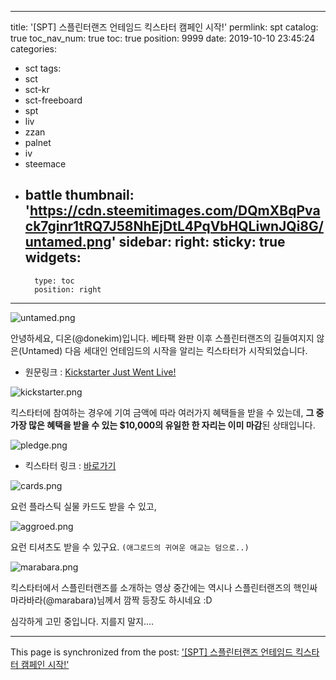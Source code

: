 
---
title: '[SPT] 스플린터랜즈 언테임드 킥스타터 캠페인 시작!'
permlink: spt
catalog: true
toc_nav_num: true
toc: true
position: 9999
date: 2019-10-10 23:45:24
categories:
- sct
tags:
- sct
- sct-kr
- sct-freeboard
- spt
- liv
- zzan
- palnet
- iv
- steemace
- battle
thumbnail: 'https://cdn.steemitimages.com/DQmXBqPvack7ginr1tRQ7J58NhEjDtL4PqVbHQLiwnJQi8G/untamed.png'
sidebar:
    right:
        sticky: true
widgets:
    -
        type: toc
        position: right
---


![untamed.png](https://cdn.steemitimages.com/DQmXBqPvack7ginr1tRQ7J58NhEjDtL4PqVbHQLiwnJQi8G/untamed.png)

안녕하세요, 디온(@donekim)입니다. 베타팩 완판 이후 스플린터랜즈의 길들여지지 않은(Untamed) 다음 세대인 언테임드의 시작을 알리는 킥스타터가 시작되었습니다. 

- 원문링크 : [Kickstarter Just Went Live!](https://steemit.com/steemmonsters/@steemmonsters/kickstarter-just-went-live)

![kickstarter.png](https://cdn.steemitimages.com/DQmYxirpKqjX1LTe7wyaRroHAR8iki8fA1qqCxmWUcnJgAM/kickstarter.png)

킥스타터에 참여하는 경우에 기여 금액에 따라 여러가지 혜택들을 받을 수 있는데, **그 중 가장 많은 혜택을 받을 수 있는 $10,000의 유일한 한 자리는 이미 마감**된 상태입니다.

![pledge.png](https://cdn.steemitimages.com/DQmazAjqmTdPKTPfre9SjRws4ZKvrURknx6rocC9BH1n6Bh/pledge.png)

- 킥스타터 링크 : [바로가기](https://www.kickstarter.com/projects/526764488/splinterlands-untamed-a-blockchain-trading-card-game?)

![cards.png](https://cdn.steemitimages.com/DQmPRgF2Qyx3wybSwKzvw5iau9UAdXso664KxVWAWUbP3E9/cards.png)

요런 플라스틱 실물 카드도 받을 수 있고,

![aggroed.png](https://cdn.steemitimages.com/DQmRyk6wA59KrLWNuiss8uUtXqDCYEEzVqCyfawqmVTdnFo/aggroed.png)

요런 티셔츠도 받을 수 있구요. `(애그로드의 귀여운 애교는 덤으로..)`

![marabara.png](https://cdn.steemitimages.com/DQmPcM9YzNuVQBbvLEWttgCgasL1p7Mv7LLkUvuqBmbJr8f/marabara.png)

킥스타터에서 스플린터랜즈를 소개하는 영상 중간에는 역시나 스플린터랜즈의 핵인싸 마라바라(@marabara)님께서 깜짝 등장도 하시네요 :D

심각하게 고민 중입니다. 
지를지 말지....

- - -

This page is synchronized from the post: ['[SPT] 스플린터랜즈 언테임드 킥스타터 캠페인 시작!'](https://steemit.com/@donekim/spt)
